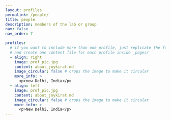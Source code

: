 ```yaml
---
layout: profiles
permalink: /people/
title: people
description: members of the lab or group
nav: false
nav_order: 7

profiles:
  # if you want to include more than one profile, just replicate the following block
  # and create one content file for each profile inside _pages/
  - align: right
    image: prof_pic.jpg
    content: about_joykirat.md
    image_circular: false # crops the image to make it circular
    more_info: >
      <p>new Delhi, India</p>
  - align: left
    image: prof_pic.jpg
    content: about_joykirat.md
    image_circular: false # crops the image to make it circular
    more_info: >
      <p>New Delhi, India</p>
---
```

